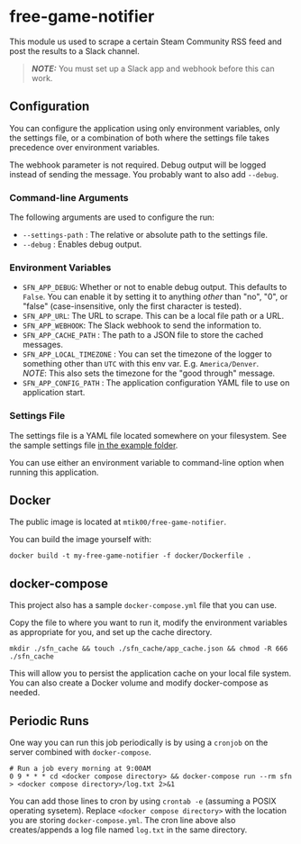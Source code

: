 # free-game-notifier

This module us used to scrape a certain Steam Community RSS feed and post
the results to a Slack channel.

> **_NOTE:_**  You must set up a Slack app and webhook before this can work.

## Configuration

You can configure the application using only environment variables, only the
settings file, or a combination of both where the settings file takes precedence
over environment variables.

The webhook parameter is not required.  Debug output will be logged instead of
sending the message.  You probably want to also add `--debug`.

### Command-line Arguments
The following arguments are used to configure the run:

*   `--settings-path` : The relative or absolute path to the settings file.
*   `--debug` : Enables debug output.

### Environment Variables

*   `SFN_APP_DEBUG`: Whether or not to enable debug output.  This defaults to  
    `False`.  You can enable it by setting it to anything _other_ than "no", "0",
    or "false" (case-insensitive, only the first character is tested).
*   `SFN_APP_URL`: The URL to scrape.  This can be a local file path 
    or a URL.
*   `SFN_APP_WEBHOOK`: The Slack webhook to send the information to.
*   `SFN_APP_CACHE_PATH` : The path to a JSON file to store the cached messages.
*   `SFN_APP_LOCAL_TIMEZONE` : You can set the timezone of the logger to something
    other than `UTC` with this env var.  E.g. `America/Denver`.  
    *NOTE*: This also sets the timezone for the "good through" message.
*   `SFN_APP_CONFIG_PATH` : The application configuration YAML file to use on
    application start.

### Settings File

The settings file is a YAML file located somewhere on your filesystem.  See the sample settings file [in the example folder](example/settings.yml).

You can use either an environment variable to command-line option when running this application.

## Docker

The public image is located at `mtik00/free-game-notifier`.

You can build the image yourself with:

    docker build -t my-free-game-notifier -f docker/Dockerfile .

## docker-compose

This project also has a sample `docker-compose.yml` file that you can use.

Copy the file to where you want to run it, modify the environment variables as appropriate for you, and set up the cache directory.

    mkdir ./sfn_cache && touch ./sfn_cache/app_cache.json && chmod -R 666 ./sfn_cache

This will allow you to persist the application cache on your local file system.  You can also create a Docker volume and modify docker-compose as needed.

## Periodic Runs

One way you can run this job periodically is by using a `cronjob` on the server combined with `docker-compose`.

    # Run a job every morning at 9:00AM
    0 9 * * * cd <docker compose directory> && docker-compose run --rm sfn > <docker compose directory>/log.txt 2>&1

You can add those lines to cron by using `crontab -e` (assuming a POSIX operating sysetem).  Replace `<docker compose directory>` with the location you are storing `docker-compose.yml`.  The cron line above also creates/appends a log file named `log.txt` in the same directory.
